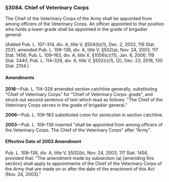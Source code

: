 ### §3084. Chief of Veterinary Corps ###

The Chief of the Veterinary Corps of the Army shall be appointed from among officers of the Veterinary Corps. An officer appointed to that position who holds a lower grade shall be appointed in the grade of brigadier general.

(Added Pub. L. 107–314, div. A, title V, §504(b)(1), Dec. 2, 2002, 116 Stat. 2531; amended Pub. L. 108–136, div. A, title V, §502(a), Nov. 24, 2003, 117 Stat. 1456; Pub. L. 109–163, div. A, title X, §1056(c)(11), Jan. 6, 2006, 119 Stat. 3440; Pub. L. 114–328, div. A, title V, §502(r)(1), (2), Dec. 23, 2016, 130 Stat. 2104.)

#### Amendments ####

**2016**—Pub. L. 114–328 amended section catchline generally, substituting "Chief of Veterinary Corps" for "Chief of Veterinary Corps: grade", and struck out second sentence of text which read as follows: "The Chief of the Veterinary Corps serves in the grade of brigadier general."

**2006**—Pub. L. 109–163 substituted colon for semicolon in section catchline.

**2003**—Pub. L. 108–136 inserted "shall be appointed from among officers of the Veterinary Corps. The Chief of the Veterinary Corps" after "Army".

#### Effective Date of 2003 Amendment ####

Pub. L. 108–136, div. A, title V, §502(b), Nov. 24, 2003, 117 Stat. 1456, provided that: "The amendment made by subsection (a) [amending this section] shall apply to appointments of the Chief of the Veterinary Corps of the Army that are made on or after the date of the enactment of this Act [Nov. 24, 2003]."
